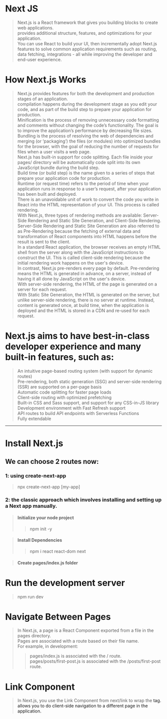 # Next JS

> Next.js is a React framework that gives you building blocks to create web applications. \
> provides additional structure, features, and optimizations for your application. \
> You can use React to build your UI, then incrementally adopt Next.js features to solve common application requirements such as routing, data fetching, integrations - all while improving the developer and end-user experience.

# How Next.js Works

> Next.js provides features for both the development and production stages of an application. \
> compilation happens during the development stage as you edit your code, and as part of the build step to prepare your application for production. \
> Minification is the process of removing unnecessary code formatting and comments without changing the code’s functionality. The goal is to improve the application’s performance by decreasing file sizes. \
> Bundling is the process of resolving the web of dependencies and merging (or ‘packaging’) the files (or modules) into optimized bundles for the browser, with the goal of reducing the number of requests for files when a user visits a web page. \
> Next.js has built-in support for code splitting. Each file inside your pages/ directory will be automatically code split into its own JavaScript bundle during the build step. \
> Build time (or build step) is the name given to a series of steps that prepare your application code for production. \
> Runtime (or request time) refers to the period of time when your application runs in response to a user’s request, after your application has been built and deployed. \
> There is an unavoidable unit of work to convert the code you write in React into the HTML representation of your UI. This process is called rendering. \
> With Next.js, three types of rendering methods are available: Server-Side Rendering and Static Site Generation, and Client-Side Rendering.
> Server-Side Rendering and Static Site Generation are also referred to as Pre-Rendering because the fetching of external data and transformation of React components into HTML happens before the result is sent to the client. \
> In a standard React application, the browser receives an empty HTML shell from the server along with the JavaScript instructions to construct the UI. This is called client-side rendering because the initial rendering work happens on the user's device. \
> In contrast, Next.js pre-renders every page by default. Pre-rendering means the HTML is generated in advance, on a server, instead of having it all done by JavaScript on the user's device. \
> With server-side rendering, the HTML of the page is generated on a server for each request. \
> With Static Site Generation, the HTML is generated on the server, but unlike server-side rendering, there is no server at runtime. Instead, content is generated once, at build time, when the application is deployed and the HTML is stored in a CDN and re-used for each request.

# Next.js aims to have best-in-class developer experience and many built-in features, such as:

> An intuitive page-based routing system (with support for dynamic routes) \
> Pre-rendering, both static generation (SSG) and server-side rendering (SSR) are supported on a per-page basis \
> Automatic code splitting for faster page loads \
> Client-side routing with optimized prefetching \
> Built-in CSS and Sass support, and support for any CSS-in-JS library \
> Development environment with Fast Refresh support \
> API routes to build API endpoints with Serverless Functions \
> Fully extendable

---

# Install Next.js

## We can choose 2 routes now:

### 1: using create-next-app

> npx create-next-app [my-app]

### 2: the classic approach which involves installing and setting up a Next app manually.

> #### Initialize your node project
>
> > npm init -y

> #### Install Dependencies
>
> > npm i react react-dom next

> #### Create pages/index.js folder

# Run the development server

> npm run dev

# Navigate Between Pages

> In Next.js, a page is a React Component exported from a file in the pages directory. \
> Pages are associated with a route based on their file name. \
> For example, in development:
>
> > pages/index.js is associated with the / route. \
> > pages/posts/first-post.js is associated with the /posts/first-post route.

# Link Component

> In Next.js, you use the Link Component from next/link to wrap the <a> tag. <Link> allows you to do client-side navigation to a different page in the application.
